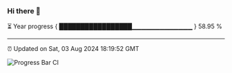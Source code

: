 ### Hi there 👋

⏳ Year progress { █████████████████▁▁▁▁▁▁▁▁▁▁▁▁▁ } 58.95 %

---

⏰ Updated on Sat, 03 Aug 2024 18:19:52 GMT

![Progress Bar CI](https://github.com/liununu/liununu/workflows/Progress%20Bar%20CI/badge.svg)
